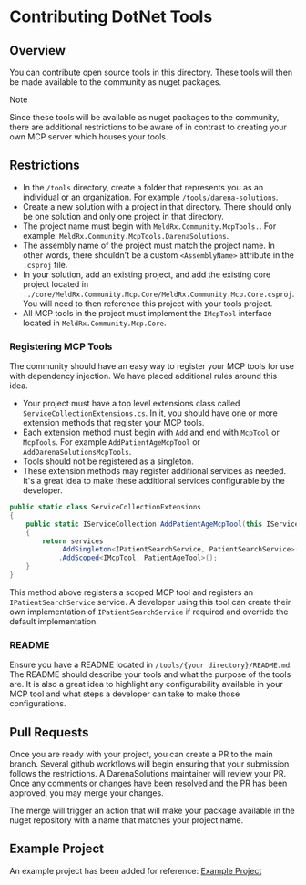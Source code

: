 # Contributing DotNet Tools

## Overview
You can contribute open source tools in this directory. These tools will then be made available to the community as nuget
packages.

> [!NOTE]
> Since these tools will be available as nuget packages to the community, there are additional restrictions to be aware
> of in contrast to creating your own MCP server which houses your tools.

## Restrictions
- In the `/tools` directory, create a folder that represents you as an individual or an organization. For example `/tools/darena-solutions`.
- Create a new solution with a project in that directory. There should only be one solution and only one project in that
directory.
- The project name must begin with `MeldRx.Community.McpTools.`. For example: `MeldRx.Community.McpTools.DarenaSolutions`.
- The assembly name of the project must match the project name. In other words, there shouldn't be a custom `<AssemblyName>`
attribute in the `.csproj` file.
- In your solution, add an existing project, and add the existing core project located in `../core/MeldRx.Community.Mcp.Core/MeldRx.Community.Mcp.Core.csproj`.
You will need to then reference this project with your tools project.
- All MCP tools in the project must implement the `IMcpTool` interface located in `MeldRx.Community.Mcp.Core`.

### Registering MCP Tools
The community should have an easy way to register your MCP tools for use with dependency injection. We have placed additional
rules around this idea.

- Your project must have a top level extensions class called `ServiceCollectionExtensions.cs`. In it, you should have one
or more extension methods that register your MCP tools.
- Each extension method must begin with `Add` and end with `McpTool` or `McpTools`. For example `AddPatientAgeMcpTool` or
`AddDarenaSolutionsMcpTools`.
- Tools should not be registered as a singleton.
- These extension methods may register additional services as needed. It's a great idea to make these additional services
configurable by the developer.

```csharp
public static class ServiceCollectionExtensions
{
    public static IServiceCollection AddPatientAgeMcpTool(this IServiceCollection services)
    {
        return services
            .AddSingleton<IPatientSearchService, PatientSearchService>()
            .AddScoped<IMcpTool, PatientAgeTool>();
    }
}
```

This method above registers a scoped MCP tool and registers an `IPatientSearchService` service. A developer using this tool
can create their own implementation of `IPatientSearchService` if required and override the default implementation.

### README
Ensure you have a README located in `/tools/{your directory}/README.md`. The README should describe your tools and what
the purpose of the tools are. It is also a great idea to highlight any configurability available in your MCP tool and what
steps a developer can take to make those configurations.

## Pull Requests
Once you are ready with your project, you can create a PR to the main branch. Several github workflows will begin ensuring
that your submission follows the restrictions. A DarenaSolutions maintainer will review your PR. Once any comments or changes
have been resolved and the PR has been approved, you may merge your changes.

The merge will trigger an action that will make your package available in the nuget repository with a name that matches
your project name.

## Example Project
An example project has been added for reference: [Example Project](darena-solutions)
